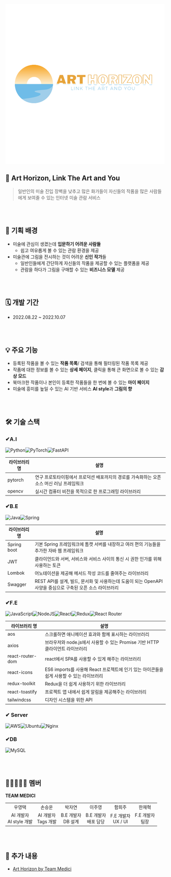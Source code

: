 ![ArtHorizon_Logo](ArtHorizon_Logo.png)



## 🎨 Art Horizon, Link The Art and You

> 일반인의 미술 진입 장벽을 낮추고 많은 화가들이 자신들의 작품을 많은 사람들에게 보여줄 수 있는 인터넷 미술 관람 서비스

<br><br>

## 📜 기획 배경

- 미술에 관심이 생겼는데 **입문하기 어려운 사람들**
  - 쉽고 여유롭게 볼 수 있는 관람 환경을 제공
- 미술관에 그림을 전시하는 것이 어려운 **신인 작가**들
  - 일반인들에게 간단하게 자신들의 작품을 제공할 수 있는 플랫폼을 제공
  - 관람을 하다가 그림을 구매할 수 있는 **비즈니스 모델** 제공

<br><br>

## 🗓 개발 기간

- 2022.08.22 ~ 2022.10.07

<br><br>

## 💡 주요 기능

- 등록된 작품을 볼 수 있는 **작품 목록**/ 검색을 통해 필터링된 작품 목록 제공
- 작품에 대한 정보를 볼 수 있는 **상세 페이지**, 클릭을 통해 큰 화면으로 볼 수 있는 **감상 모드**
- 북마크한 작품이나 본인이 등록한 작품들을 한 번에 볼 수 있는 **마이 페이지**
- 미술에 흥미를 높일 수 있는 AI 기반 서비스 **AI style**과 **그림의 향**

<br><br>

## 🛠 기술 스택

### ✔A.I 

![Python](https://img.shields.io/badge/python-3670A0?style=for-the-badge&logo=python&logoColor=ffdd54)![PyTorch](https://img.shields.io/badge/PyTorch-%23EE4C2C.svg?style=for-the-badge&logo=PyTorch&logoColor=white)![FastAPI](https://img.shields.io/badge/FastAPI-005571?style=for-the-badge&logo=fastapi)

| 라이브러리 명 | 설명                                                         |
| ------------- | ------------------------------------------------------------ |
| pytorch       | 연구 프로토타이핑에서 프로덕션 배포까지의 경로를 가속화하는 오픈 소스 머신 러닝 프레임워크 |
| opencv        | 실시간 컴퓨터 비전을 목적으로 한 프로그래밍 라이브러리       |



### ✔B.E

![Java](https://img.shields.io/badge/java-%23ED8B00.svg?style=for-the-badge&logo=java&logoColor=white)![Spring](https://img.shields.io/badge/springboot-%236DB33F.svg?style=for-the-badge&logo=spring&logoColor=white)

| 라이브러리 명 | 설명                                                         |
| ------------- | ------------------------------------------------------------ |
| Spring boot   | 기본 Spring 프레임워크에 톰캣 서버를 내장하고 여러 편의 기능들을 추가한 자바 웹 프레임워크 |
| JWT           | 클라이언드와 서버, 서비스와 서비스 사이의 통신 시 권한 인가를 위해 사용하는 토큰 |
| Lombok        | 어노테이션을 제공해 메서드 작성 코드를 줄여주는 라이브러리   |
| Swagger       | REST API를 설계, 빌드, 문서화 및 사용하는데 도움이 되는 OpenAPI사양을 중심으로 구축된 오픈 소스 라이브러리 |



### ✔F.E

![JavaScript](https://img.shields.io/badge/javascript-%23323330.svg?style=for-the-badge&logo=javascript&logoColor=%23F7DF1E)![NodeJS](https://img.shields.io/badge/node.js-6DA55F?style=for-the-badge&logo=node.js&logoColor=white)![React](https://img.shields.io/badge/react-%2320232a.svg?style=for-the-badge&logo=react&logoColor=%2361DAFB)![Redux](https://img.shields.io/badge/redux-%23593d88.svg?style=for-the-badge&logo=redux&logoColor=white)![React Router](https://img.shields.io/badge/React_Router-CA4245?style=for-the-badge&logo=react-router&logoColor=white)

| 라이브러리 명    | 설명                                                         |
| ---------------- | ------------------------------------------------------------ |
| aos              | 스크롤하면 애니메이션 효과와 함께 표시하는 라이브러리        |
| axios            | 브라우저와 node.js에서 사용할 수 있는 Promise 기반 HTTP 클라이언트 라이브러리 |
| react-router-dom | react에서 SPA를 사용할 수 있게 해주는 라이브러리             |
| react-icons      | ES6 imports를 사용해 React 프로젝트에 인기 있는 아이콘들을 쉽게 사용할 수 있는 라이브러리 |
| redux-toolkit    | Redux을 더 쉽게 사용하기 위한 라이브러리                     |
| react-toastify   | 프로젝트 앱 내에서 쉽게 알림을 제공해주는 라이브러리         |
| tailwindcss      | 디자인 시스템을 위한 API                                     |



### ✔ Server

![AWS](https://img.shields.io/badge/AWS_EC2-%23FF9900.svg?style=for-the-badge&logo=amazon-aws&logoColor=white)![Ubuntu](https://img.shields.io/badge/Ubuntu-E95420?style=for-the-badge&logo=ubuntu&logoColor=white)![Nginx](https://img.shields.io/badge/nginx-%23009639.svg?style=for-the-badge&logo=nginx&logoColor=white)



### ✔DB

 ![MySQL](https://img.shields.io/badge/mysql-%2300f.svg?style=for-the-badge&logo=mysql&logoColor=white)

<br><br>

## 🧑🏻‍🤝‍🧑🏻 멤버

**TEAM MEDICI**

|||||||
|:---:|:---:|:---:|:---:|:---:|:---:|
|우영택|손승운|박자연|이주영|함희주|한재혁|
|AI 개발자<br> AI style 개발|AI 개발자<br/>Tags 개발|B.E 개발자<br/>DB 설계|B.E 개발자<br/> 배포 담당|F.E 개발자<br/> UX / UI|F.E 개발자<br/>팀장|

<br><br>

## 🔗 추가 내용

- [Art Horizon by Team Medici](https://www.notion.so/Art-Horizon-d302eafedebd41739669948d252c5567)

